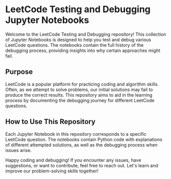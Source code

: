 # LeetCode Testing and Debugging Jupyter Notebooks

Welcome to the LeetCode Testing and Debugging repository! This collection of Jupyter Notebooks is designed to help you test and debug various LeetCode questions. 
The notebooks contain the full history of the debugging process, providing insights into why certain approaches might fail.

## Purpose
LeetCode is a popular platform for practicing coding and algorithm skills. Often, as we attempt to solve problems, our initial solutions may fail to produce the correct results.
This repository aims to aid in the learning process by documenting the debugging journey for different LeetCode questions.

## How to Use This Repository
Each Jupyter Notebook in this repository corresponds to a specific LeetCode question. The notebooks contain Python code with explanations of different attempted solutions, 
as well as the debugging process when issues arise.

Happy coding and debugging! If you encounter any issues, have suggestions, or want to contribute, feel free to reach out. Let's learn and improve our problem-solving skills together!
